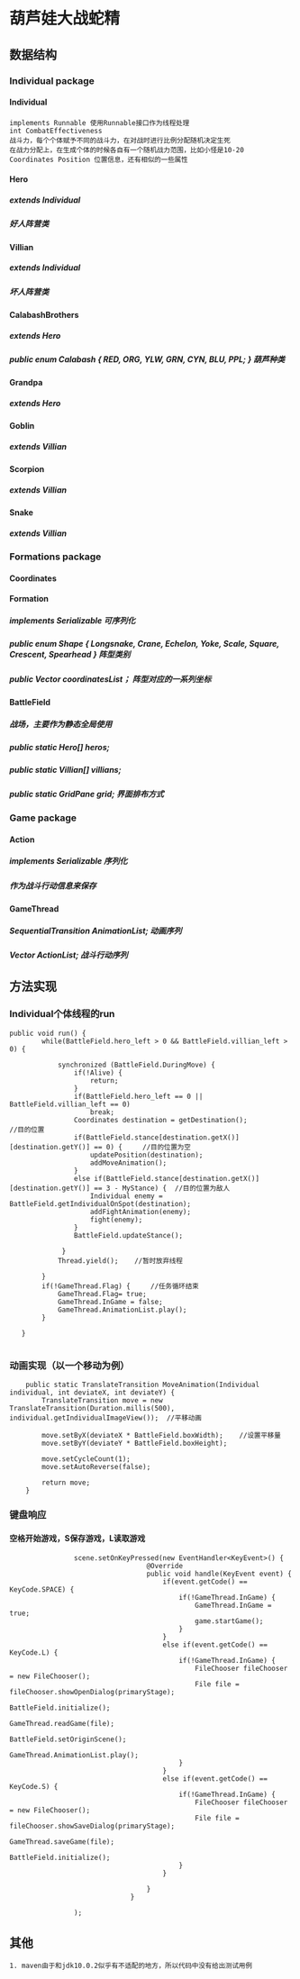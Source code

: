 
# 葫芦娃大战蛇精

## 数据结构
	
### Individual package

#### Individual
	implements Runnable 使用Runnable接口作为线程处理
	int CombatEffectiveness 
	战斗力，每个个体赋予不同的战斗力，在对战时进行比例分配随机决定生死
	在战力分配上，在生成个体的时候各自有一个随机战力范围，比如小怪是10-20
	Coordinates Position 位置信息，还有相似的一些属性
#### Hero 
##### extends Individual
##### 好人阵营类
#### Villian
##### extends Individual
##### 坏人阵营类
#### CalabashBrothers
##### extends Hero
##### public enum Calabash { RED, ORG, YLW, GRN, CYN, BLU, PPL; } 葫芦种类
#### Grandpa
##### extends Hero
#### Goblin
##### extends Villian
#### Scorpion
##### extends Villian 
#### Snake
##### extends Villian
		
### Formations package
#### Coordinates
			
#### Formation
##### implements Serializable 可序列化
##### public enum Shape { Longsnake, Crane, Echelon, Yoke, Scale, Square, Crescent, Spearhead } 阵型类别
##### public Vector<Coordinates> coordinatesList； 阵型对应的一系列坐标
#### BattleField
##### 战场，主要作为静态全局使用
##### public static Hero[] heros;
##### public static Villian[] villians;
##### public static GridPane grid; 界面排布方式
### Game package
#### Action
##### implements Serializable 序列化
##### 作为战斗行动信息来保存
#### GameThread
##### SequentialTransition AnimationList; 动画序列
##### Vector<Action> ActionList; 战斗行动序列
	
	
## 方法实现
### Individual个体线程的run
```
public void run() {
        while(BattleField.hero_left > 0 && BattleField.villian_left > 0) {

            synchronized (BattleField.DuringMove) {
                if(!Alive) {
                    return;
                }
                if(BattleField.hero_left == 0 || BattleField.villian_left == 0)
                    break;
                Coordinates destination = getDestination();                          //目的位置
                if(BattleField.stance[destination.getX()][destination.getY()] == 0) {     //目的位置为空
                    updatePosition(destination);
                    addMoveAnimation();
                }
                else if(BattleField.stance[destination.getX()][destination.getY()] == 3 - MyStance) {  //目的位置为敌人
                    Individual enemy = BattleField.getIndividualOnSpot(destination);
                    addFightAnimation(enemy);
                    fight(enemy);
                }
                BattleField.updateStance();

             }
            Thread.yield();    //暂时放弃线程

        }
        if(!GameThread.Flag) {     //任务循环结束
            GameThread.Flag= true; 
            GameThread.InGame = false;
            GameThread.AnimationList.play();
        }

   }
    
```
	
	
### 动画实现（以一个移动为例）
```
	public static TranslateTransition MoveAnimation(Individual individual, int deviateX, int deviateY) {
        TranslateTransition move = new TranslateTransition(Duration.millis(500), individual.getIndividualImageView());  //平移动画

        move.setByX(deviateX * BattleField.boxWidth);    //设置平移量
        move.setByY(deviateY * BattleField.boxHeight);   

        move.setCycleCount(1);
        move.setAutoReverse(false);

        return move;
    }
```
	
	
### 键盘响应
#### 空格开始游戏，S保存游戏，L读取游戏
#### 
```
		        scene.setOnKeyPressed(new EventHandler<KeyEvent>() {
                                  @Override
                                  public void handle(KeyEvent event) {
                                      if(event.getCode() == KeyCode.SPACE) {
                                          if(!GameThread.InGame) {
                                              GameThread.InGame = true;
                                              game.startGame();
                                          }
                                      }
                                      else if(event.getCode() == KeyCode.L) {
                                          if(!GameThread.InGame) {
                                              FileChooser fileChooser = new FileChooser();
                                              File file = fileChooser.showOpenDialog(primaryStage);
                                              BattleField.initialize();
                                              GameThread.readGame(file);
                                              BattleField.setOriginScene();
                                              GameThread.AnimationList.play();
                                          }
                                      }
                                      else if(event.getCode() == KeyCode.S) {
                                          if(!GameThread.InGame) {
                                              FileChooser fileChooser = new FileChooser();
                                              File file = fileChooser.showSaveDialog(primaryStage);
                                              GameThread.saveGame(file);
                                              BattleField.initialize();
                                          }
                                      }

                                  }
                              }

				);
```
	
## 	 其他
	1. maven由于和jdk10.0.2似乎有不适配的地方，所以代码中没有给出测试用例
